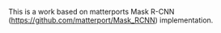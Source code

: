 This is a work based on matterports Mask R-CNN (https://github.com/matterport/Mask_RCNN) implementation.
